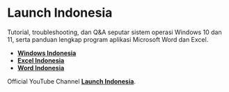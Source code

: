 # Launch Indonesia

Tutorial, troubleshooting, dan Q&A seputar sistem operasi Windows 10 dan 11, serta panduan lengkap program aplikasi Microsoft Word dan Excel.

- [**Windows Indonesia**](https://windowsindonesia.id)
- [**Excel Indonesia**](https://excelindonesia.id)
- [**Word Indonesia**](https://wordindonesia.id)

Official YouTube Channel [**Launch Indonesia**](https://www.youtube.com/c/launchid).
